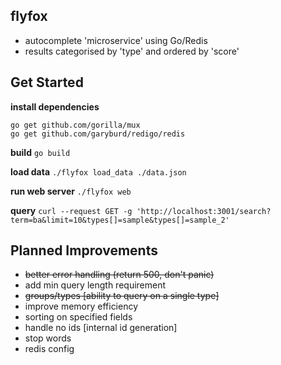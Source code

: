 
## flyfox
* autocomplete 'microservice' using Go/Redis
* results categorised by 'type' and ordered by 'score'

## Get Started
**install dependencies**
```
go get github.com/gorilla/mux
go get github.com/garyburd/redigo/redis
```

**build**
```go build```

**load data**
```./flyfox load_data ./data.json```

**run web server**
```./flyfox web```

**query**
```curl --request GET -g 'http://localhost:3001/search?term=ba&limit=10&types[]=sample&types[]=sample_2'```

## Planned Improvements
* ~~better error handling (return 500, don't panic)~~
* add min query length requirement
* ~~groups/types [ability to query on a single type]~~
* improve memory efficiency
* sorting on specified fields
* handle no ids [internal id generation]
* stop words
* redis config
